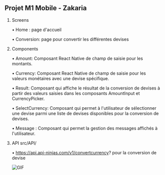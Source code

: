Projet M1 Mobile - Zakaria
------------------

1.	Screens

	•	Home : page d'accueil

	•	Conversion: page pour convertir les différentes devises

2.	Components

	•	Amount: Composant React Native de champ de saisie pour les montants.

	•	Currency: Composant React Native de champ de saisie pour les valeurs monétaires avec une devise spécifique.

	•	Result: Composant qui affiche le résultat de la conversion de devises à partir des valeurs saisies dans les composants AmountInput et CurrencyPicker.

	•	SelectCurrency: Composant qui permet à l'utilisateur de sélectionner une devise parmi une liste de devises disponibles pour la conversion de devises.
	
	•	Message : Composant qui permet la gestion des messages affichés à l'utilisateur.


3.	API src/API/

	•	https://api.api-ninjas.com/v1/convertcurrency? pour la conversion de devise 

	![GIF](AndroidGIF2.gif)

